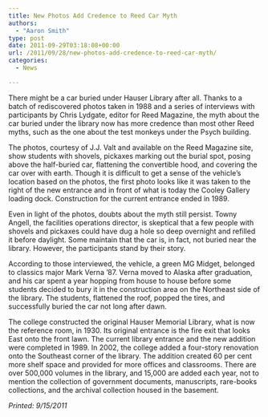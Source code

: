 ```yaml
---
title: New Photos Add Credence to Reed Car Myth
authors: 
  - "Aaron Smith"
type: post
date: 2011-09-29T03:18:08+00:00
url: /2011/09/28/new-photos-add-credence-to-reed-car-myth/
categories:
  - News

---
```

There might be a car buried under Hauser Library after all. Thanks to a batch of rediscovered photos taken in 1988 and a series of interviews with participants by Chris Lydgate, editor for Reed Magazine, the myth about the car buried under the library now has more credence than most other Reed myths, such as the one about the test monkeys under the Psych building.

The photos, courtesy of J.J. Valt and available on the Reed Magazine site, show students with shovels, pickaxes marking out the burial spot, posing above the half-buried car, flattening the convertible hood, and covering the car over with earth. Though it is difficult to get a sense of the vehicle’s location based on the photos, the first photo looks like it was taken to the right of the new entrance and in front of what is today the Cooley Gallery loading dock. Construction for the current entrance ended in 1989.

Even in light of the photos, doubts about the myth still persist. Towny Angell, the facilities operations director, is skeptical that a few people with shovels and pickaxes could have dug a hole so deep overnight and refilled it before daylight. Some maintain that the car is, in fact, not buried near the library. However, the participants stand by their story.

According to those interviewed, the vehicle, a green MG Midget, belonged to classics major Mark Verna ’87. Verna moved to Alaska after graduation, and his car spent a year hopping from house to house before some students decided to bury it in the construction area on the Northeast side of the library. The students, flattened the roof, popped the tires, and successfully buried the car not long after dawn.

The college constructed the original Hauser Memorial Library, what is now the reference room, in 1930. Its original entrance is the fire exit that looks East onto the front lawn. The current library entrance and the new addition were completed in 1989. In 2002, the college added a four-story renovation onto the Southeast corner of the library. The addition created 60 per cent more shelf space and provided for more offices and classrooms. There are over 500,000 volumes in the library, and 15,000 are added each year, not to mention the collection of government documents, manuscripts, rare-books collections, and the archival collection housed in the basement.

_Printed: 9/15/2011_